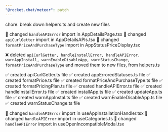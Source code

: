 ```yaml
---
"@rocket.chat/meteor": patch
---
```


chore: break down helpers.ts and create new files

🔀 changed `handleAPIError` import in AppDetailsPage.tsx
🔀 changed `apiCurlGetter` import in AppDetailsAPIs.tsx
🔀 changed `formatPriceAndPurchaseType` import in AppStatusPriceDisplay.tsx

❌ deleted `apiCurlGetter, handleInstallError, handleAPIError, warnAppInstall, warnEnableDisableApp, warnStatusChange, formatPriceAndPurchaseType` and moved them to new files, from helpers.ts

✅ created apiCurlGetter.ts file
✅ created appErroredStatuses.ts file
✅ created formatPrice.ts file
✅ created formatPriceAndPurchaseType.ts file
✅ created formatPricingPlan.ts file
✅ created handleAPIError.ts file
✅ created handleInstallError.ts file
✅ created installApp.ts file
✅ created updateApp.ts file
✅ created warnAppInstal.ts file
✅ created warnEnableDisableApp.ts file
✅ created warnStatusChange.ts file

🔀 changed `handleAPIError` import in useAppInstallationHandler.tsx
🔀 changed `handleAPIError` import in useCategories.ts
🔀 changed `handleAPIError` import in useOpenIncompatibleModal.tsx

